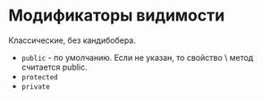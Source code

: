 # Модификаторы видимости

Классические, без кандибобера.

* `public` - по умолчанию. Если не указан, то свойство \ метод считается public.
* `protected`
* `private`


